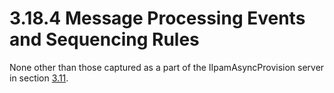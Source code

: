 <html dir="LTR" xmlns:mshelp="http://msdn.microsoft.com/mshelp" xmlns:ddue="http://ddue.schemas.microsoft.com/authoring/2003/5" xmlns:xlink="http://www.w3.org/1999/xlink" xmlns:tool="http://www.microsoft.com/tooltip">
 <body>
 <div id="header">
 <h1 class="heading">3.18.4 Message Processing Events and Sequencing Rules</h1>
 </div>
 <div id="mainSection">
 <div id="mainBody">
 <div id="allHistory" class="saveHistory"></div>
 <div id="sectionSection0" class="section" name="collapseableSection">
 

<p>None other than those captured as a part of the
IIpamAsyncProvision server in section <a href="4b8c29b8-1b44-4779-85cd-b55220135fef.md">3.11</a>.</p>


 </div>
 </div>
 </div>
 </body>
</html>